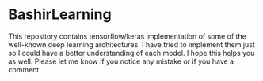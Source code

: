 # BashirLearning
This repository contains tensorflow/keras implementation of some of the well-known deep learning architectures. I have tried to implement them just so I could have a better understanding of each model. I hope this helps you as well. Please let me know if you notice any mistake or if you have a comment.

